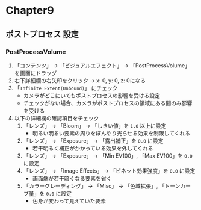 # Chapter9

## ポストプロセス 設定
### PostProcessVolume
1. 「コンテンツ」 -> 「ビジュアルエフェクト」 -> 「PostProcessVolume」　を画面にドラッグ
2. 右下詳細欄の右矢印をクリック -> x: 0, y: 0, z: 0になる
3. 「`Infinite Extent(Unbound)`」 にチェック
    - カメラがどこにいてもポストプロセスの影響を受ける設定
    - チェックがない場合、カメラがポストプロセスの領域にある間のみ影響を受ける
4. 以下の詳細欄の確認項目をチェック
   1. 「レンズ」 -> 「Bloom」 -> 「しきい値」を `1.0` 以上に設定
        - 明るい明るい要素の周りをぼんやり光らせる効果を制限してくれる
   2. 「レンズ」 -> 「Exposure」 -> 「露出補正」を `0.0` に設定
        - 若干明るく補正がかかっている効果を外してくれる
   3. 「レンズ」 -> 「Exposure」 -> 「Min EV100」, 「Max EV100」を `0.0` に設定
   4. 「レンズ」 -> 「Image Effects」 -> 「ビネット効果強度」を `0.0` に設定
        - 画面端が若干暗くなる要素を省く
   5. 「カラーグレーディング」 -> 「Misc」 -> 「色域拡張」, 「トーンカーブ量」を `0.0` に設定
        - 色身が変わって見えていた要素